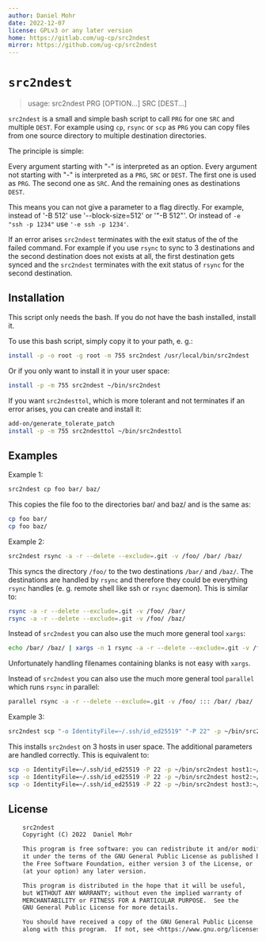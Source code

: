 ```yaml
---
author: Daniel Mohr
date: 2022-12-07
license: GPLv3 or any later version
home: https://gitlab.com/ug-cp/src2ndest
mirror: https://github.com/ug-cp/src2ndest
---
```


# `src2ndest`

> usage: src2ndest PRG [OPTION...] SRC [DEST...]

`src2ndest` is a small and simple bash script to call `PRG` for one `SRC` and
multiple `DEST`.
For example using `cp`, `rsync` or `scp` as `PRG` you can copy files from
one source directory to multiple destination directories.

The principle is simple:

Every argument starting with "-" is interpreted as an option.
Every argument not starting with "-" is interpreted as a `PRG`, `SRC` or `DEST`.
The first one is used as `PRG`. The second one as `SRC`. And the remaining ones
as destinations `DEST`.

This means you can not give a parameter to a flag directly.
For example, instead of '-B 512' use '--block-size=512' or '"-B 512"'.
Or instead of `-e "ssh -p 1234"` use `'-e ssh -p 1234'`.

If an error arises `src2ndest` terminates with the exit status of the of the
failed command. For example if you use `rsync` to sync to 3 destinations and
the second destination does not exists at all, the first destination gets
synced and the `src2ndest` terminates with the exit status of `rsync` for the
second destination.

## Installation

This script only needs the bash. If you do not have the bash installed,
install it.

To use this bash script, simply copy it to your path, e. g.:

```sh
install -p -o root -g root -m 755 src2ndest /usr/local/bin/src2ndest
```

Or if you only want to install it in your user space:

```sh
install -p -m 755 src2ndest ~/bin/src2ndest
```

If you want `src2ndesttol`, which is more tolerant and not terminates if an
error arises, you can create and install it:

```sh
add-on/generate_tolerate_patch
install -p -m 755 src2ndesttol ~/bin/src2ndesttol
```

## Examples

Example 1:

```sh
src2ndest cp foo bar/ baz/
```

This copies the file foo to the directories bar/ and baz/ and is the same as:

```sh
cp foo bar/
cp foo baz/
```

Example 2:

```sh
src2ndest rsync -a -r --delete --exclude=.git -v /foo/ /bar/ /baz/
```

This syncs the directory `/foo/` to the two destinations `/bar/` and `/baz/`.
The destinations are handled by `rsync` and therefore they could be
everything `rsync` handles (e. g. remote shell like ssh or `rsync` daemon).
This is similar to:

```sh
rsync -a -r --delete --exclude=.git -v /foo/ /bar/
rsync -a -r --delete --exclude=.git -v /foo/ /baz/
```

Instead of `src2ndest` you can also use the much more general tool `xargs`:

```sh
echo /bar/ /baz/ | xargs -n 1 rsync -a -r --delete --exclude=.git -v /foo/
```

Unfortunately handling filenames containing blanks is not easy with `xargs`.

Instead of `src2ndest` you can also use the much more general tool `parallel`
which runs `rsync` in parallel:

```sh
parallel rsync -a -r --delete --exclude=.git -v /foo/ ::: /bar/ /baz/
```

Example 3:

```sh
src2ndest scp "-o IdentityFile=~/.ssh/id_ed25519" "-P 22" -p ~/bin/src2ndest host1:~/bin/ host2:~/bin/ host3:~/bin/
```

This installs `src2ndest` on 3 hosts in user space. The additional parameters
are handled correctly.
This is equivalent to:

```sh
scp -o IdentityFile=~/.ssh/id_ed25519 -P 22 -p ~/bin/src2ndest host1:~/bin/
scp -o IdentityFile=~/.ssh/id_ed25519 -P 22 -p ~/bin/src2ndest host2:~/bin/
scp -o IdentityFile=~/.ssh/id_ed25519 -P 22 -p ~/bin/src2ndest host3:~/bin/
```

## License

```txt
    src2ndest
    Copyright (C) 2022  Daniel Mohr

    This program is free software: you can redistribute it and/or modify
    it under the terms of the GNU General Public License as published by
    the Free Software Foundation, either version 3 of the License, or
    (at your option) any later version.

    This program is distributed in the hope that it will be useful,
    but WITHOUT ANY WARRANTY; without even the implied warranty of
    MERCHANTABILITY or FITNESS FOR A PARTICULAR PURPOSE.  See the
    GNU General Public License for more details.

    You should have received a copy of the GNU General Public License
    along with this program.  If not, see <https://www.gnu.org/licenses/>.
```
